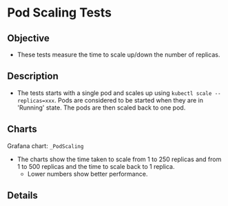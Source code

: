 # Pod Scaling Tests

## Objective

* These tests measure the time to scale up/down the number of replicas.

## Description

* The tests starts with a single pod and scales up using `kubectl scale --replicas=xxx`. Pods are considered to be started when they are in 'Running' state. The pods are then scaled back to one pod.

## Charts

Grafana chart:  `_PodScaling`

* The charts show the time taken to scale from 1 to 250 replicas and from 1 to 500 replicas and the time to scale back to 1 replica.
  * Lower numbers show better performance.

## Details
